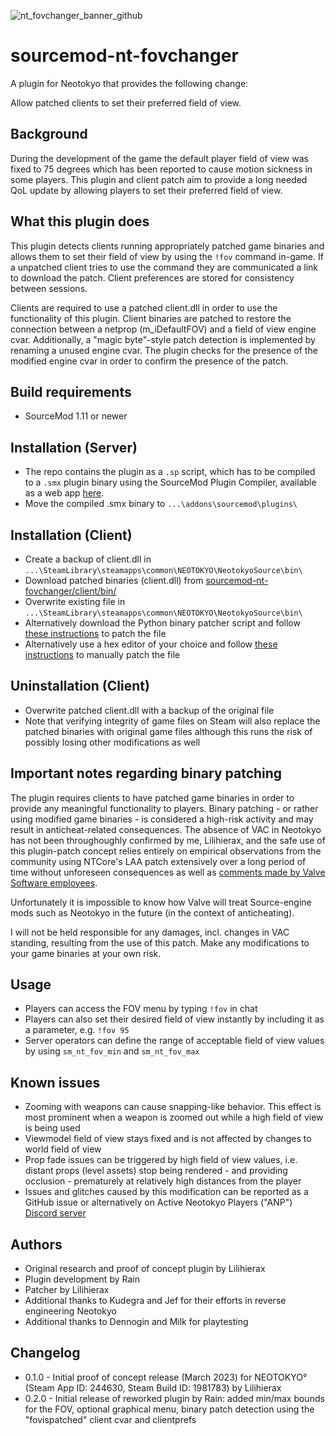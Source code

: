 ![nt_fovchanger_banner_github](https://github.com/Lilihierax/sourcemod-nt-fovchanger/assets/140167708/f8b40331-cc20-4feb-a1ba-f17c999f9dfc)

# sourcemod-nt-fovchanger
A plugin for Neotokyo that provides the following change:

Allow patched clients to set their preferred field of view.

## Background
During the development of the game the default player field of view was fixed to 75 degrees which has been reported to cause motion sickness in some players. This plugin and client patch aim to provide a long needed QoL update by allowing players to set their preferred field of view.

## What this plugin does
This plugin detects clients running appropriately patched game binaries and allows them to set their field of view by using the `!fov` command in-game. If a unpatched client tries to use the command they are communicated a link to download the patch. Client preferences are stored for consistency between sessions.

Clients are required to use a patched client.dll in order to use the functionality of this plugin. Client binaries are patched to restore the connection between a netprop (m_iDefaultFOV) and a field of view engine cvar. Additionally, a "magic byte"-style patch detection is implemented by renaming a unused engine cvar. The plugin checks for the presence of the modified engine cvar in order to confirm the presence of the patch.

## Build requirements
* SourceMod 1.11 or newer

## Installation (Server)
* The repo contains the plugin as a `.sp` script, which has to be compiled to a `.smx` plugin binary using the SourceMod Plugin Compiler, available as a web app [here](https://www.sourcemod.net/compiler.php).
* Move the compiled .smx binary to `...\addons\sourcemod\plugins\`

## Installation (Client)
* Create a backup of client.dll in `...\SteamLibrary\steamapps\common\NEOTOKYO\NeotokyoSource\bin\`
* Download patched binaries (client.dll) from [sourcemod-nt-fovchanger/client/bin/](client/bin/)
* Overwrite existing file in `...\SteamLibrary\steamapps\common\NEOTOKYO\NeotokyoSource\bin\`
* Alternatively download the Python binary patcher script and follow [these instructions](https://github.com/Lilihierax/sourcemod-nt-fovchanger/tree/main/client/patch) to patch the file
* Alternatively use a hex editor of your choice and follow [these instructions](https://github.com/Lilihierax/sourcemod-nt-fovchanger/tree/main/client/patch) to manually patch the file

## Uninstallation (Client)
* Overwrite patched client.dll with a backup of the original file
* Note that verifying integrity of game files on Steam will also replace the patched binaries with original game files although this runs the risk of possibly losing other modifications as well

## Important notes regarding binary patching
The plugin requires clients to have patched game binaries in order to provide any meaningful functionality to players. Binary patching - or rather using modified game binaries - is considered a high-risk activity and may result in anticheat-related consequences. The absence of VAC in Neotokyo has not been throughoughly confirmed by me, Lilihierax, and the safe use of this plugin-patch concept relies entirely on empirical observations from the community using NTCore's LAA patch extensively over a long period of time without unforeseen consequences as well as [comments made by Valve Software employees](https://github.com/ValveSoftware/source-sdk-2013/issues/76#issuecomment-21562961).

Unfortunately it is impossible to know how Valve will treat Source-engine mods such as Neotokyo in the future (in the context of anticheating).

I will not be held responsible for any damages, incl. changes in VAC standing, resulting from the use of this patch. Make any modifications to your game binaries at your own risk.

## Usage
* Players can access the FOV menu by typing `!fov` in chat
* Players can also set their desired field of view instantly by including it as a parameter, e.g. `!fov 95`
* Server operators can define the range of acceptable field of view values by using `sm_nt_fov_min` and `sm_nt_fov_max`

## Known issues
* Zooming with weapons can cause snapping-like behavior. This effect is most prominent when a weapon is zoomed out while a high field of view is being used
* Viewmodel field of view stays fixed and is not affected by changes to world field of view
* Prop fade issues can be triggered by high field of view values, i.e. distant props (level assets) stop being rendered - and providing occlusion - prematurely at relatively high distances from the player
* Issues and glitches caused by this modification can be reported as a GitHub issue or alternatively on Active Neotokyo Players ("ANP") [Discord server](https://discord.gg/JJBMzeqfdh)

## Authors
* Original research and proof of concept plugin by Lilihierax
* Plugin development by Rain
* Patcher by Lilihierax
* Additional thanks to Kudegra and Jef for their efforts in reverse engineering Neotokyo
* Additional thanks to Dennogin and Milk for playtesting

## Changelog
* 0.1.0 - Initial proof of concept release (March 2023) for NEOTOKYO° (Steam App ID: 244630, Steam Build ID: 1981783) by Lilihierax
* 0.2.0 - Initial release of reworked plugin by Rain: added min/max bounds for the FOV, optional graphical menu, binary patch detection using the "fovispatched" client cvar and clientprefs

